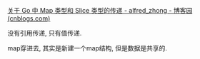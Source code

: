 

[关于 Go 中 Map 类型和 Slice 类型的传递 - alfred_zhong - 博客园 (cnblogs.com)](https://www.cnblogs.com/snowInPluto/p/7477365.html)





没有引用传递, 只有值传递.

map穿进去, 其实是新建一个map结构, 但是数据是共享的.